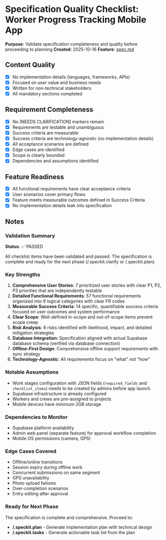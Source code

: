 # Specification Quality Checklist: Worker Progress Tracking Mobile App

**Purpose**: Validate specification completeness and quality before proceeding to planning
**Created**: 2025-10-16
**Feature**: [spec.md](../spec.md)

## Content Quality

- [x] No implementation details (languages, frameworks, APIs)
- [x] Focused on user value and business needs
- [x] Written for non-technical stakeholders
- [x] All mandatory sections completed

## Requirement Completeness

- [x] No [NEEDS CLARIFICATION] markers remain
- [x] Requirements are testable and unambiguous
- [x] Success criteria are measurable
- [x] Success criteria are technology-agnostic (no implementation details)
- [x] All acceptance scenarios are defined
- [x] Edge cases are identified
- [x] Scope is clearly bounded
- [x] Dependencies and assumptions identified

## Feature Readiness

- [x] All functional requirements have clear acceptance criteria
- [x] User scenarios cover primary flows
- [x] Feature meets measurable outcomes defined in Success Criteria
- [x] No implementation details leak into specification

## Notes

### Validation Summary

**Status**: ✅ PASSED

All checklist items have been validated and passed. The specification is complete and ready for the next phase (/.speckit.clarify or /.speckit.plan).

### Key Strengths

1. **Comprehensive User Stories**: 7 prioritized user stories with clear P1, P2, P3 priorities that are independently testable
2. **Detailed Functional Requirements**: 57 functional requirements organized into 9 logical categories with clear FR codes
3. **Measurable Success Criteria**: 14 specific, quantifiable success criteria focused on user outcomes and system performance
4. **Clear Scope**: Well-defined in-scope and out-of-scope items prevent scope creep
5. **Risk Analysis**: 6 risks identified with likelihood, impact, and detailed mitigation strategies
6. **Database Integration**: Specification aligned with actual Supabase database schema (verified via database connection)
7. **Offline-First Design**: Comprehensive offline support requirements with sync strategy
8. **Technology-Agnostic**: All requirements focus on "what" not "how"

### Notable Assumptions

- Work stages configuration with JSON fields (`required_fields` and `checklist_items`) needs to be created by admins before app launch
- Supabase infrastructure is already configured
- Workers and crews are pre-assigned to projects
- Mobile devices have minimum 2GB storage

### Dependencies to Monitor

- Supabase platform availability
- Admin web panel (separate feature) for approval workflow completion
- Mobile OS permissions (camera, GPS)

### Edge Cases Covered

- Offline/online transitions
- Session expiry during offline work
- Concurrent submissions on same segment
- GPS unavailability
- Photo upload failures
- Over-completion scenarios
- Entry editing after approval

### Ready for Next Phase

The specification is complete and comprehensive. Proceed to:
- **/.speckit.plan** - Generate implementation plan with technical design
- **/.speckit.tasks** - Generate actionable task list from the plan
